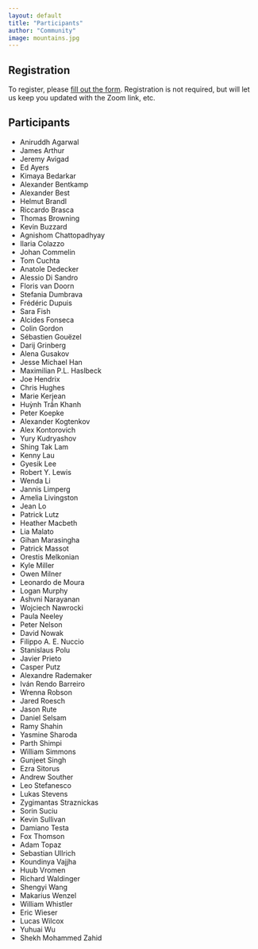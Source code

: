 ```yaml
---
layout: default
title: "Participants"
author: "Community"
image: mountains.jpg
---
```


## Registration

To register, please [fill out the form](https://forms.gle/a9x51G6oWebqseEf9).
Registration is not required, but will let us keep you updated with the Zoom link, etc.

## Participants

* Aniruddh Agarwal
* James Arthur
* Jeremy Avigad
* Ed Ayers
* Kimaya Bedarkar
* Alexander Bentkamp
* Alexander Best
* Helmut Brandl
* Riccardo Brasca
* Thomas Browning
* Kevin Buzzard
* Agnishom Chattopadhyay
* Ilaria Colazzo
* Johan Commelin
* Tom Cuchta
* Anatole Dedecker
* Alessio Di Sandro
* Floris van Doorn
* Stefania Dumbrava
* Frédéric Dupuis
* Sara Fish
* Alcides Fonseca
* Colin Gordon
* Sébastien Gouëzel
* Darij Grinberg
* Alena Gusakov
* Jesse Michael Han
* Maximilian P.L. Haslbeck
* Joe Hendrix
* Chris Hughes
* Marie Kerjean
* Huỳnh Trần Khanh
* Peter Koepke
* Alexander Kogtenkov
* Alex Kontorovich
* Yury Kudryashov
* Shing Tak Lam
* Kenny Lau
* Gyesik Lee
* Robert Y. Lewis
* Wenda Li
* Jannis Limperg
* Amelia Livingston
* Jean Lo
* Patrick Lutz
* Heather Macbeth
* Lia Malato
* Gihan Marasingha
* Patrick Massot
* Orestis Melkonian
* Kyle Miller
* Owen Milner
* Leonardo de Moura
* Logan Murphy
* Ashvni Narayanan
* Wojciech Nawrocki
* Paula Neeley
* Peter Nelson
* David Nowak
* Filippo A. E. Nuccio
* Stanislaus Polu
* Javier Prieto
* Casper Putz
* Alexandre Rademaker
* Iván Rendo Barreiro
* Wrenna Robson
* Jared Roesch
* Jason Rute
* Daniel Selsam
* Ramy Shahin
* Yasmine Sharoda
* Parth Shimpi
* William Simmons
* Gunjeet Singh
* Ezra Sitorus
* Andrew Souther
* Leo Stefanesco
* Lukas Stevens
* Zygimantas Straznickas
* Sorin Suciu
* Kevin Sullivan
* Damiano Testa
* Fox Thomson
* Adam Topaz
* Sebastian Ullrich
* Koundinya Vajjha
* Huub Vromen
* Richard Waldinger
* Shengyi Wang
* Makarius Wenzel
* William Whistler
* Eric Wieser
* Lucas Wilcox
* Yuhuai Wu
* Shekh Mohammed Zahid
